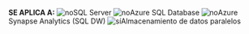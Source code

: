 <Token>**SE APLICA A:** ![no](media/no-icon.png)SQL Server ![no](media/no-icon.png)Azure SQL Database ![no](media/no-icon.png)Azure Synapse Analytics (SQL DW) ![sí](media/yes-icon.png)Almacenamiento de datos paralelos </Token>

